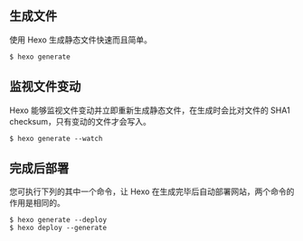 ## 生成文件

使用 Hexo 生成静态文件快速而且简单。
```
$ hexo generate
```
## 监视文件变动

Hexo 能够监视文件变动并立即重新生成静态文件，在生成时会比对文件的 SHA1 checksum，只有变动的文件才会写入。
```
$ hexo generate --watch
```

## 完成后部署

您可执行下列的其中一个命令，让 Hexo 在生成完毕后自动部署网站，两个命令的作用是相同的。

```
$ hexo generate --deploy
$ hexo deploy --generate

```
